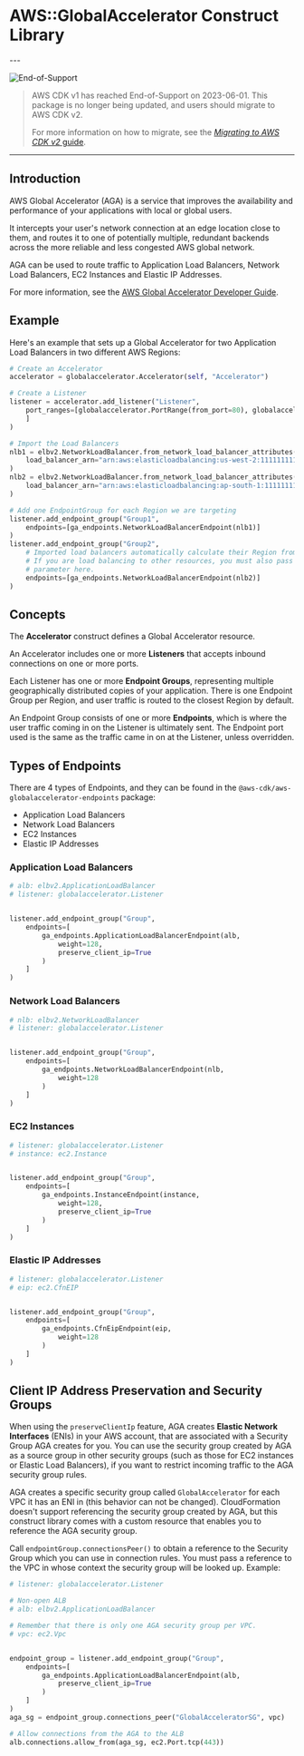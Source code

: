 # AWS::GlobalAccelerator Construct Library

<!--BEGIN STABILITY BANNER-->---


![End-of-Support](https://img.shields.io/badge/End--of--Support-critical.svg?style=for-the-badge)

> AWS CDK v1 has reached End-of-Support on 2023-06-01.
> This package is no longer being updated, and users should migrate to AWS CDK v2.
>
> For more information on how to migrate, see the [*Migrating to AWS CDK v2* guide](https://docs.aws.amazon.com/cdk/v2/guide/migrating-v2.html).

---
<!--END STABILITY BANNER-->

## Introduction

AWS Global Accelerator (AGA) is a service that improves the availability and
performance of your applications with local or global users.

It intercepts your user's network connection at an edge location close to
them, and routes it to one of potentially multiple, redundant backends across
the more reliable and less congested AWS global network.

AGA can be used to route traffic to Application Load Balancers, Network Load
Balancers, EC2 Instances and Elastic IP Addresses.

For more information, see the [AWS Global
Accelerator Developer Guide](https://docs.aws.amazon.com/AWSCloudFormation/latest/UserGuide/AWS_GlobalAccelerator.html).

## Example

Here's an example that sets up a Global Accelerator for two Application Load
Balancers in two different AWS Regions:

```python
# Create an Accelerator
accelerator = globalaccelerator.Accelerator(self, "Accelerator")

# Create a Listener
listener = accelerator.add_listener("Listener",
    port_ranges=[globalaccelerator.PortRange(from_port=80), globalaccelerator.PortRange(from_port=443)
    ]
)

# Import the Load Balancers
nlb1 = elbv2.NetworkLoadBalancer.from_network_load_balancer_attributes(self, "NLB1",
    load_balancer_arn="arn:aws:elasticloadbalancing:us-west-2:111111111111:loadbalancer/app/my-load-balancer1/e16bef66805b"
)
nlb2 = elbv2.NetworkLoadBalancer.from_network_load_balancer_attributes(self, "NLB2",
    load_balancer_arn="arn:aws:elasticloadbalancing:ap-south-1:111111111111:loadbalancer/app/my-load-balancer2/5513dc2ea8a1"
)

# Add one EndpointGroup for each Region we are targeting
listener.add_endpoint_group("Group1",
    endpoints=[ga_endpoints.NetworkLoadBalancerEndpoint(nlb1)]
)
listener.add_endpoint_group("Group2",
    # Imported load balancers automatically calculate their Region from the ARN.
    # If you are load balancing to other resources, you must also pass a `region`
    # parameter here.
    endpoints=[ga_endpoints.NetworkLoadBalancerEndpoint(nlb2)]
)
```

## Concepts

The **Accelerator** construct defines a Global Accelerator resource.

An Accelerator includes one or more **Listeners** that accepts inbound
connections on one or more ports.

Each Listener has one or more **Endpoint Groups**, representing multiple
geographically distributed copies of your application. There is one Endpoint
Group per Region, and user traffic is routed to the closest Region by default.

An Endpoint Group consists of one or more **Endpoints**, which is where the
user traffic coming in on the Listener is ultimately sent. The Endpoint port
used is the same as the traffic came in on at the Listener, unless overridden.

## Types of Endpoints

There are 4 types of Endpoints, and they can be found in the
`@aws-cdk/aws-globalaccelerator-endpoints` package:

* Application Load Balancers
* Network Load Balancers
* EC2 Instances
* Elastic IP Addresses

### Application Load Balancers

```python
# alb: elbv2.ApplicationLoadBalancer
# listener: globalaccelerator.Listener


listener.add_endpoint_group("Group",
    endpoints=[
        ga_endpoints.ApplicationLoadBalancerEndpoint(alb,
            weight=128,
            preserve_client_ip=True
        )
    ]
)
```

### Network Load Balancers

```python
# nlb: elbv2.NetworkLoadBalancer
# listener: globalaccelerator.Listener


listener.add_endpoint_group("Group",
    endpoints=[
        ga_endpoints.NetworkLoadBalancerEndpoint(nlb,
            weight=128
        )
    ]
)
```

### EC2 Instances

```python
# listener: globalaccelerator.Listener
# instance: ec2.Instance


listener.add_endpoint_group("Group",
    endpoints=[
        ga_endpoints.InstanceEndpoint(instance,
            weight=128,
            preserve_client_ip=True
        )
    ]
)
```

### Elastic IP Addresses

```python
# listener: globalaccelerator.Listener
# eip: ec2.CfnEIP


listener.add_endpoint_group("Group",
    endpoints=[
        ga_endpoints.CfnEipEndpoint(eip,
            weight=128
        )
    ]
)
```

## Client IP Address Preservation and Security Groups

When using the `preserveClientIp` feature, AGA creates
**Elastic Network Interfaces** (ENIs) in your AWS account, that are
associated with a Security Group AGA creates for you. You can use the
security group created by AGA as a source group in other security groups
(such as those for EC2 instances or Elastic Load Balancers), if you want to
restrict incoming traffic to the AGA security group rules.

AGA creates a specific security group called `GlobalAccelerator` for each VPC
it has an ENI in (this behavior can not be changed). CloudFormation doesn't
support referencing the security group created by AGA, but this construct
library comes with a custom resource that enables you to reference the AGA
security group.

Call `endpointGroup.connectionsPeer()` to obtain a reference to the Security Group
which you can use in connection rules. You must pass a reference to the VPC in whose
context the security group will be looked up. Example:

```python
# listener: globalaccelerator.Listener

# Non-open ALB
# alb: elbv2.ApplicationLoadBalancer

# Remember that there is only one AGA security group per VPC.
# vpc: ec2.Vpc


endpoint_group = listener.add_endpoint_group("Group",
    endpoints=[
        ga_endpoints.ApplicationLoadBalancerEndpoint(alb,
            preserve_client_ip=True
        )
    ]
)
aga_sg = endpoint_group.connections_peer("GlobalAcceleratorSG", vpc)

# Allow connections from the AGA to the ALB
alb.connections.allow_from(aga_sg, ec2.Port.tcp(443))
```
